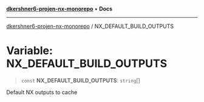 [**dkershner6-projen-nx-monorepo**](../README.md) • **Docs**

***

[dkershner6-projen-nx-monorepo](../globals.md) / NX\_DEFAULT\_BUILD\_OUTPUTS

# Variable: NX\_DEFAULT\_BUILD\_OUTPUTS

> `const` **NX\_DEFAULT\_BUILD\_OUTPUTS**: `string`[]

Default NX outputs to cache

